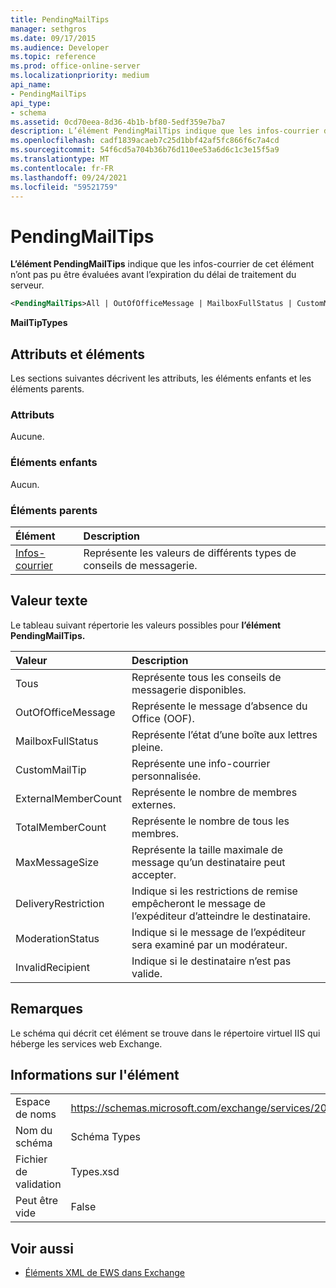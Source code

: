 ```yaml
---
title: PendingMailTips
manager: sethgros
ms.date: 09/17/2015
ms.audience: Developer
ms.topic: reference
ms.prod: office-online-server
ms.localizationpriority: medium
api_name:
- PendingMailTips
api_type:
- schema
ms.assetid: 0cd70eea-8d36-4b1b-bf80-5edf359e7ba7
description: L’élément PendingMailTips indique que les infos-courrier de cet élément n’ont pas pu être évaluées avant l’expiration du délai de traitement du serveur.
ms.openlocfilehash: cadf1839acaeb7c25d1bbf42af5fc866f6c7a4cd
ms.sourcegitcommit: 54f6cd5a704b36b76d110ee53a6d6c1c3e15f5a9
ms.translationtype: MT
ms.contentlocale: fr-FR
ms.lasthandoff: 09/24/2021
ms.locfileid: "59521759"
---
```

# <a name="pendingmailtips"></a>PendingMailTips

**L’élément PendingMailTips** indique que les infos-courrier de cet élément n’ont pas pu être évaluées avant l’expiration du délai de traitement du serveur. 
  
```XML
<PendingMailTips>All | OutOfOfficeMessage | MailboxFullStatus | CustomMailTip | ExternalMemberCount | TotalMemberCount | MaxMessageSize | DeliveryRestriction | ModerateStatus | InvalidRecipient</PendingMailTips>
```

 **MailTipTypes**
## <a name="attributes-and-elements"></a>Attributs et éléments

Les sections suivantes décrivent les attributs, les éléments enfants et les éléments parents.
  
### <a name="attributes"></a>Attributs

Aucune.
  
### <a name="child-elements"></a>Éléments enfants

Aucun.
  
### <a name="parent-elements"></a>Éléments parents

|**Élément**|**Description**|
|:-----|:-----|
|[Infos-courrier](mailtips.md) <br/> |Représente les valeurs de différents types de conseils de messagerie.  <br/> |
   
## <a name="text-value"></a>Valeur texte

Le tableau suivant répertorie les valeurs possibles pour **l’élément PendingMailTips.** 
  
|**Valeur**|**Description**|
|:-----|:-----|
|Tous  <br/> |Représente tous les conseils de messagerie disponibles.  <br/> |
|OutOfOfficeMessage  <br/> |Représente le message d’absence du Office (OOF).  <br/> |
|MailboxFullStatus  <br/> |Représente l’état d’une boîte aux lettres pleine.  <br/> |
|CustomMailTip  <br/> |Représente une info-courrier personnalisée.  <br/> |
|ExternalMemberCount  <br/> |Représente le nombre de membres externes.  <br/> |
|TotalMemberCount  <br/> |Représente le nombre de tous les membres.  <br/> |
|MaxMessageSize  <br/> |Représente la taille maximale de message qu’un destinataire peut accepter.  <br/> |
|DeliveryRestriction  <br/> |Indique si les restrictions de remise empêcheront le message de l’expéditeur d’atteindre le destinataire.  <br/> |
|ModerationStatus  <br/> |Indique si le message de l’expéditeur sera examiné par un modérateur.  <br/> |
|InvalidRecipient  <br/> |Indique si le destinataire n’est pas valide.  <br/> |
   
## <a name="remarks"></a>Remarques

Le schéma qui décrit cet élément se trouve dans le répertoire virtuel IIS qui héberge les services web Exchange.
  
## <a name="element-information"></a>Informations sur l'élément

|||
|:-----|:-----|
|Espace de noms  <br/> |https://schemas.microsoft.com/exchange/services/2006/types  <br/> |
|Nom du schéma  <br/> |Schéma Types  <br/> |
|Fichier de validation  <br/> |Types.xsd  <br/> |
|Peut être vide  <br/> |False  <br/> |
   
## <a name="see-also"></a>Voir aussi



- [Éléments XML de EWS dans Exchange](ews-xml-elements-in-exchange.md)

